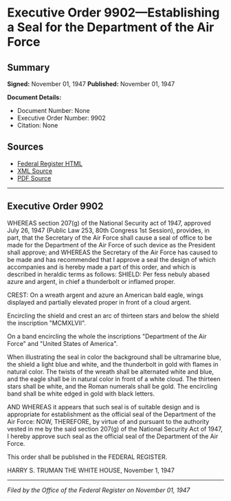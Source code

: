 # Executive Order 9902—Establishing a Seal for the Department of the Air Force

## Summary

**Signed:** November 01, 1947
**Published:** November 01, 1947

**Document Details:**
- Document Number: None
- Executive Order Number: 9902
- Citation: None

## Sources
- [Federal Register HTML](https://www.presidency.ucsb.edu/documents/executive-order-9902-establishing-seal-for-the-department-the-air-force)
- [XML Source](None)
- [PDF Source](None)

---

## Executive Order 9902

WHEREAS section 207(g) of the National Security act of 1947, approved July 26, 1947 (Public Law 253, 80th Congress 1st Session), provides, in part, that the Secretary of the Air Force shall cause a seal of office to be made for the Department of the Air Force of such device as the President shall approve; and
WHEREAS the Secretary of the Air Force has caused to be made and has recommended that I approve a seal the design of which accompanies and is hereby made a part of this order, and which is described in heraldic terms as follows:
SHIELD: Per fess nebuly abased azure and argent, in chief a thunderbolt or inflamed proper.

CREST: On a wreath argent and azure an American bald eagle, wings displayed and partially elevated proper in front of a cloud argent.

Encircling the shield and crest an arc of thirteen stars and below the shield the inscription "MCMXLVII".

On a band encircling the whole the inscriptions "Department of the Air Force" and "United States of America".

When illustrating the seal in color the background shall be ultramarine blue, the shield a light blue and white, and the thunderbolt in gold with flames in natural color. The twists of the wreath shall be alternated white and blue, and the eagle shall be in natural color in front of a white cloud. The thirteen stars shall be white, and the Roman numerals shall be gold. The encircling band shall be white edged in gold with black letters.

AND WHEREAS it appears that such seal is of suitable design and is appropriate for establishment as the official seal of the Department of the Air Force:
NOW, THEREFORE, by virtue of and pursuant to the authority vested in me by the said section 207(g) of the National Security Act of 1947, I hereby approve such seal as the official seal of the Department of the Air Force.

This order shall be published in the FEDERAL REGISTER.

HARRY S. TRUMAN
THE WHITE HOUSE,
November 1, 1947

---

*Filed by the Office of the Federal Register on November 01, 1947*
